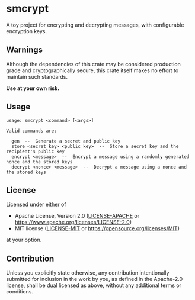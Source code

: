 # smcrypt

A toy project for encrypting and decrypting messages, with configurable encryption keys.

## Warnings

Although the dependencies of this crate may be considered production grade and cryptographically secure, this crate itself makes no effort to maintain such standards.

**Use at your own risk.**

## Usage

```
usage: smcrypt <command> [<args>]

Valid commands are:

  gen  --  Generate a secret and public key
  store <secret key> <public key>  --  Store a secret key and the recipient's public key
  encrypt <message>  --  Encrypt a message using a randomly generated nonce and the stored keys
  decrypt <nonce> <message>  --  Decrypt a message using a nonce and the stored keys
```

## License

Licensed under either of

 * Apache License, Version 2.0
   ([LICENSE-APACHE](LICENSE-APACHE) or https://www.apache.org/licenses/LICENSE-2.0)
 * MIT license
   ([LICENSE-MIT](LICENSE-MIT) or https://opensource.org/licenses/MIT)

at your option.

## Contribution

Unless you explicitly state otherwise, any contribution intentionally submitted
for inclusion in the work by you, as defined in the Apache-2.0 license, shall be
dual licensed as above, without any additional terms or conditions.
